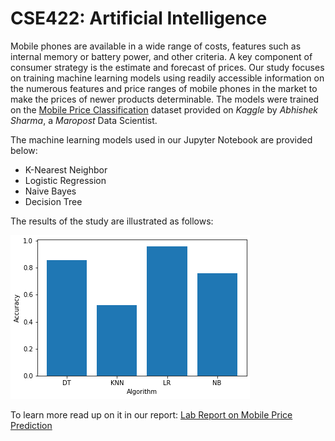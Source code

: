 # CSE422: Artificial Intelligence

Mobile phones are available in a wide range of costs, features such as internal memory or battery power, and other criteria. A key component of consumer strategy is the estimate and forecast of prices. Our study focuses on training machine learning models using readily accessible information on the numerous features and price ranges of mobile phones in the market to make the prices of newer products determinable. The models were trained on the [Mobile Price Classification](https://www.kaggle.com/datasets/iabhishekofficial/mobile-price-classification) dataset provided on *Kaggle* by *Abhishek Sharma*, a  *Maropost* Data Scientist.

The machine learning models used in our Jupyter Notebook are provided below:
* K-Nearest Neighbor
* Logistic Regression
* Naive Bayes
* Decision Tree

The results of the study are illustrated as follows: 

![Accuracy V Algorithm](Accuracy_against_Algorithm.png)

To learn more read up on it in our report: [Lab Report on Mobile Price Prediction](https://github.com/20101301-Alina-Hasan/Mobile-Price-Prediction-AI/blob/fdf4f28eb345d65392714d30c1b687eac3ea8ca4/Lab%20Report_%20Mobile%20Price%20Prediction.pdf)
